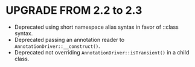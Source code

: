 UPGRADE FROM 2.2 to 2.3
=======================

* Deprecated using short namespace alias syntax in favor of ::class syntax.
* Deprecated passing an annotation reader to `AnnotationDriver::__construct()`.
* Deprecated not overriding `AnnotationDriver::isTransient()` in a child class.
